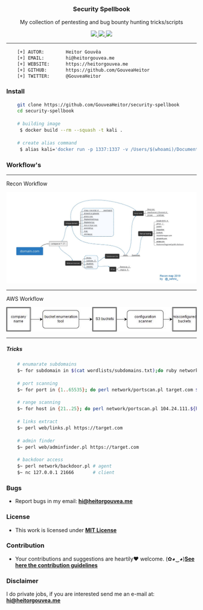 <p align="center">
  <h3 align="center">Security Spellbook</h3>
  <p align="center">My collection of pentesting and bug bounty hunting tricks/scripts</p>

  <p align="center">
    <a href="https://github.com/GouveaHeitor/security-spellbook/blob/master/LICENSE.md">
      <img src="https://img.shields.io/badge/license-MIT-blue.svg">
    </a>
    <a href="https://github.com/GouveaHeitor/security-spellbook/releases">
      <img src="https://img.shields.io/badge/version-0.1-blue.svg">
    </a>
    <a href="https://twitter.com/GouveaHeitor">
      <img src="https://img.shields.io/badge/twitter-@GouveaHeitor-blue.svg">
    </a>
  </p>
</p>

---

```
    [+] AUTOR:        Heitor Gouvêa
    [+] EMAIL:        hi@heitorgouvea.me
    [+] WEBSITE:      https://heitorgouvea.me
    [+] GITHUB:       https://github.com/GouveaHeitor
    [+] TWITTER:      @GouveaHeitor
```

### Install

```bash 
    git clone https://github.com/GouveaHeitor/security-spellbook
    cd security-spellbook

    # building image
     $ docker build --rm --squash -t kali .

    # create alias command
     $ alias kali='docker run -p 1337:1337 -v /Users/$(whoami)/Documents/Workstation:/home/ -ti kali /bin/bash'
```


### Workflow's

---
Recon Workflow

![Recon Workflow](files/recon-workflow.jpeg)

---

AWS Workflow

![AWS Workflow](files/aws-s3-workflow.jpg)

---



##### Tricks

```bash
    # enumarate subdomains
    $~ for subdomain in $(cat wordlists/subdomains.txt);do ruby network/check.rb ${subdomain}target.com; done

    # port scanning
    $~ for port in {1..65535}; do perl network/portscan.pl target.com $port; done

    # range scanning
    $~ for host in {21..25}; do perl network/portscan.pl 104.24.111.${host} 80; done

    # links extract
    $~ perl web/links.pl https://target.com

    # admin finder
    $~ perl web/adminfinder.pl https://target.com

    # backdoor access
    $~ perl network/backdoor.pl # agent
    $~ nc 127.0.0.1 21666       # client
```

### Bugs

- Report bugs in my email: **hi@heitorgouvea.me**

### License

- This work is licensed under [**MIT License**](https://github.com/GouveaHeitor/security-spellbook/blob/master/LICENSE.md)

### Contribution

- Your contributions and suggestions are heartily♥ welcome. (✿◕‿◕)[**See here the contribution guidelines**](/.github/CONTRIBUTING.md)

### Disclaimer

I do private jobs, if you are interested send me an e-mail at: **hi@heitorgouvea.me**
